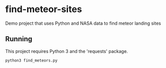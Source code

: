 # find-meteor-sites
Demo project that uses Python and NASA data to find meteor landing sites

## Running

This project requires Python 3 and the 'requests' package.

`python3 find_meteors.py`
